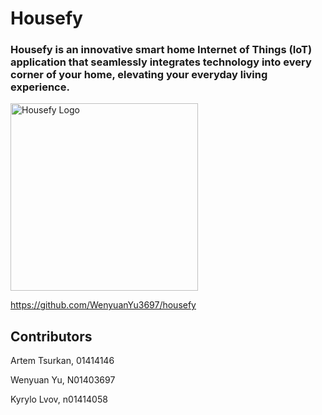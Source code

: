 # Housefy

### Housefy is an innovative smart home Internet of Things (IoT) application that seamlessly integrates technology into every corner of your home, elevating your everyday living experience.

<img width="300" alt="Housefy Logo" src="https://github.com/WenyuanYu3697/housefy/assets/105210694/21682564-ecba-47d3-b5c7-ed600d96d68b">

https://github.com/WenyuanYu3697/housefy

## Contributors

Artem Tsurkan, 01414146

Wenyuan Yu, N01403697

Kyrylo Lvov, n01414058
